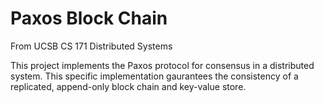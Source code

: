 # Paxos Block Chain

From UCSB CS 171 Distributed Systems

This project implements the Paxos protocol for consensus in a distributed system. This specific implementation gaurantees the consistency of a replicated, append-only block chain and key-value store.
